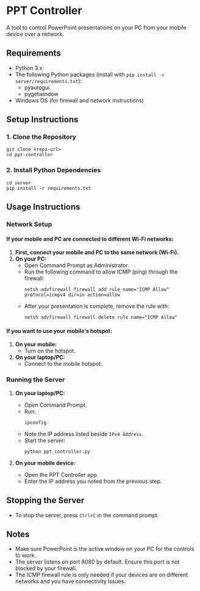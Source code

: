 # PPT Controller

A tool to control PowerPoint presentations on your PC from your mobile device over a network.

## Requirements

- Python 3.x
- The following Python packages (install with `pip install -r server/requirements.txt`):
  - pyautogui
  - pygetwindow
- Windows OS (for firewall and network instructions)

## Setup Instructions

### 1. Clone the Repository

```
git clone <repo-url>
cd ppt-controller
```

### 2. Install Python Dependencies

```
cd server
pip install -r requirements.txt
```

## Usage Instructions

### Network Setup

#### If your mobile and PC are connected to different Wi-Fi networks:
1. **First, connect your mobile and PC to the same network (Wi-Fi).**
2. **On your PC:**
   - Open Command Prompt as Administrator.
   - Run the following command to allow ICMP (ping) through the firewall:
     ```
     netsh advfirewall firewall add rule name="ICMP Allow" protocol=icmpv4 dir=in action=allow
     ```
   - After your presentation is complete, remove the rule with:
     ```
     netsh advfirewall firewall delete rule name="ICMP Allow"
     ```

#### If you want to use your mobile's hotspot:
1. **On your mobile:**
   - Turn on the hotspot.
2. **On your laptop/PC:**
   - Connect to the mobile hotspot.

### Running the Server

1. **On your laptop/PC:**
   - Open Command Prompt.
   - Run:
     ```
     ipconfig
     ```
   - Note the IP address listed beside `IPv4 Address`.
   - Start the server:
     ```
     python ppt_controller.py
     ```

2. **On your mobile device:**
   - Open the PPT Controller app.
   - Enter the IP address you noted from the previous step.

## Stopping the Server
- To stop the server, press `Ctrl+C` in the command prompt.

## Notes
- Make sure PowerPoint is the active window on your PC for the controls to work.
- The server listens on port 8080 by default. Ensure this port is not blocked by your firewall.
- The ICMP firewall rule is only needed if your devices are on different networks and you have connectivity issues. 